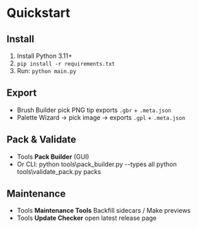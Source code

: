 ﻿# Quickstart

## Install
1. Install Python 3.11+
2. `pip install -r requirements.txt`
3. Run: `python main.py`

## Export
- Brush Builder  pick PNG tip  exports `.gbr` + `.meta.json`
- Palette Wizard → pick image → exports `.gpl` + `.meta.json`

## Pack & Validate
- Tools  **Pack Builder** (GUI)  
- Or CLI:
python tools\pack_builder.py --types all
python tools\validate_pack.py packs<printed-zip>


## Maintenance
- Tools  **Maintenance Tools**  Backfill sidecars / Make previews  
- Tools  **Update Checker**  open latest release page

